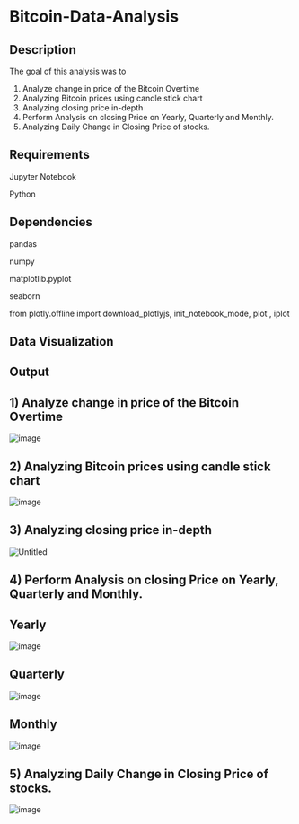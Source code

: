 # Bitcoin-Data-Analysis

## Description 
The goal of this analysis was to 

1) Analyze change in price of the Bitcoin Overtime
2) Analyzing Bitcoin prices using candle stick chart
3) Analyzing closing price in-depth
4) Perform Analysis on closing Price on Yearly, Quarterly and Monthly.
5) Analyzing Daily Change in Closing Price of stocks.

## Requirements 
Jupyter Notebook

Python

## Dependencies 
pandas

numpy

matplotlib.pyplot

seaborn

from plotly.offline import download_plotlyjs, init_notebook_mode, plot , iplot

## Data Visualization



## Output 
## 1) Analyze change in price of the Bitcoin Overtime

![image](https://github.com/JosieNoradin/Bitcoin-Data-Analysis/assets/128130896/1d6885e7-8a14-416d-806a-72a890abefce)

## 2) Analyzing Bitcoin prices using candle stick chart

![image](https://github.com/JosieNoradin/Bitcoin-Data-Analysis/assets/128130896/4f85cdf8-691a-4783-9fa0-7f7a95fae0d8)

## 3) Analyzing closing price in-depth

![Untitled](https://github.com/JosieNoradin/Bitcoin-Data-Analysis/assets/128130896/a2bce9fd-0ba7-43d4-a48d-546591c77724)

## 4) Perform Analysis on closing Price on Yearly, Quarterly and Monthly.

## Yearly

![image](https://github.com/JosieNoradin/Bitcoin-Data-Analysis/assets/128130896/66bf4760-7c39-4902-bffb-32ef4330102e)

## Quarterly

![image](https://github.com/JosieNoradin/Bitcoin-Data-Analysis/assets/128130896/bd3e009c-cbe8-492f-bfe3-63cdf0dd2dbf)

## Monthly

![image](https://github.com/JosieNoradin/Bitcoin-Data-Analysis/assets/128130896/5fb76422-dbe0-42c1-b8a5-3180323ad75e)

## 5) Analyzing Daily Change in Closing Price of stocks.

![image](https://github.com/JosieNoradin/Bitcoin-Data-Analysis/assets/128130896/3c0103c2-b9b9-4e7b-87f2-5d6835893da7)





